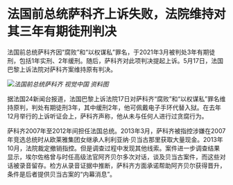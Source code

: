 # 法国前总统萨科齐上诉失败，法院维持对其三年有期徒刑判决

法国前总统萨科齐因“腐败”和“以权谋私”罪名，于2021年3月被判处3年有期徒刑，包括1年实刑、2年缓刑。随后，萨科齐对此项判决提起上诉。5月17日，法国巴黎上诉法院对萨科齐案维持原有判决。

![](https://inews.gtimg.com/om_bt/O20DncqCACiqGWMpNtuHDlLh_u8-mMlVc9FPm9LIb9nEQAA/1000)_法国前总统萨科齐
视觉中国 资料图_

据法国24新闻台报道，法国巴黎上诉法院17日对萨科齐“腐败”和“以权谋私”罪名维持原判，判处有期徒刑3年，其中缓刑2年，他可佩戴电子手环代替入狱。在去年12月举行的上诉听证会上，萨科齐声称，他从未与任何人进行过贪腐行为。

萨科齐2007年至2012年间担任法国总统。2013年3月，萨科齐被指控涉嫌在2007年竞选总统时从欧莱雅集团女继承人利利亚纳·贝当古那里获取大量现金。2013年10月，法院裁定撤销指控。但是调查过程中发现其他线索。案件进一步调查结果显示，埃尔佐格曾与时任高级法官阿齐贝尔多次对话，谈及贝当古案件，而这些对话被录音留存。检方从录音证据中推断，萨科齐方面承诺帮助阿齐贝尔获得晋升，条件是后者提供贝当古案的“内幕消息”。


